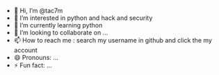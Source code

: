 - 👋 Hi, I’m @tac7m
- 👀 I’m interested in python and hack and security
- 🌱 I’m currently learning python
- 💞️ I’m looking to collaborate on ...
- 📫 How to reach me : search my username in github and click the my account 
- 😄 Pronouns: ...
- ⚡ Fun fact: ...

<!---
tac7m/tac7m is a ✨ special ✨ repository because its `README.md` (this file) appears on your GitHub profile.
You can click the Preview link to take a look at your changes.
--->
